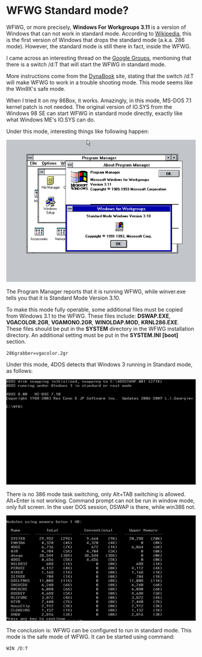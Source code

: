 # WFWG Standard mode?
WFWG, or more precisely, **Windows For Workgroups 3.11** is a version of Windows that can not work in standard mode. According to [Wikipedia](https://en.wikipedia.org/wiki/Windows_3.1x#Windows_for_Workgroups_3.11 ), this is the first version of Windows that drops the standard mode (a.k.a. 286 mode). However, the standard mode is still there in fact, inside the WFWG. 

I came across an interesting thread on the [Google Groups](https://groups.google.com/g/comp.os.ms-windows.networking.windows/c/iHmJSleX_68), mentioning that there is a switch /d:T that will start the WFWG in standard mode.

More instructions come from the [DynaBook](https://support.dynabook.com/support/viewContentDetail?contentId=108270 ) site, stating that the switch /d:T will make WFWG to work in a trouble shooting mode. This mode seems like the Win9X's safe mode.

When I tried it on my 86Box, it works. Amazingly, in this mode, MS-DOS 7.1 kernel patch is not needed. The original version of IO.SYS from the Windows 98 SE can start WFWG in standard mode directly, exactly like what Windows ME's IO.SYS can do.

Under this mode, interesting things like following happen:

<p align="center">
 <img src="./WFWG_STD_1.png" width="800" >
</p>

The Program Manager reports that it is running WFWG, while winver.exe tells you that it is Standard Mode Version 3.10.

To make this mode fully operable, some additional files must be copied from Windows 3.1 to the WFWG. These files include: **DSWAP.EXE**, **VGACOLOR.2GR**, **VGAMONO.2GR**, **WINOLDAP.MOD**, **KRNL286.EXE**. These files should be put in the **SYSTEM** directory in the WFWG installation directory. An additional setting must be put in the **SYSTEM.INI** **[boot]** section. 

```
286grabber=vgacolor.2gr
```

Under this mode, 4DOS detects that Windows 3 running in Standard mode, as follows:

<p align="center">
 <img src="./WFWG_STD_2.png" width="800">
</p>

There is no 386 mode task switching, only Alt+TAB switching is allowed. Alt+Enter is not working. Command prompt can not be run in window mode, only full screen. In the user DOS session, DSWAP is there, while win386 not.

<p align="center">
 <img src="./WFWG_STD_3.png" width="800">
</p>
 
The conclusion is: WFWG can be configured to run in standard mode. This mode is the safe mode of WFWG. It can be started using command: 

```
WIN /D:T
```
